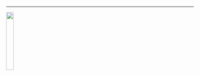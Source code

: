 ____

<img width="20%" src="![제목 없음](https://github.com/Cansur/calculator_visual_code/assets/60384024/711be652-25fd-47cd-8695-db4b0f09c883)"/>
